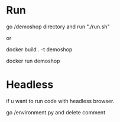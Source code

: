 # Run

go /demoshop directory and run "./run.sh"

or 

docker build . -t demoshop

docker run demoshop

# Headless
if u want to run code with headless browser. 

go /environment.py and delete comment 
